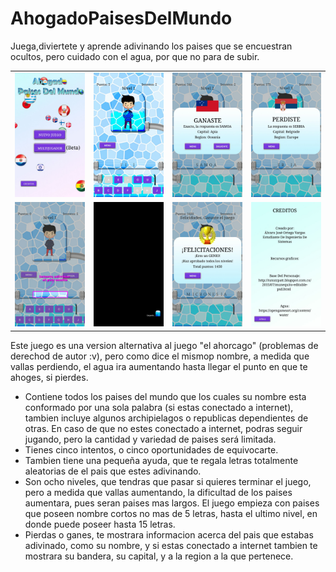 # AhogadoPaisesDelMundo
Juega,diviertete y aprende adivinando los paises que se encuestran ocultos, pero cuidado con el agua, por que no para de subir.
<table style="width:100">
<tr>
    <td><img src="https://github.com/Alvarhito/AhogadoPaisesDelMundo/blob/master/WhatsApp%20Image%202018-05-09%20at%2012.59.07%20PM.jpeg"</td>
        <td><img src="https://github.com/Alvarhito/AhogadoPaisesDelMundo/blob/master/WhatsApp%20Image%202018-05-09%20at%201.20.14%20PM.jpeg"</td>
            <td><img src="https://github.com/Alvarhito/AhogadoPaisesDelMundo/blob/master/WhatsApp%20Image%202018-05-09%20at%2012.59.07%20PM%20(1).jpeg"</td>
                <td><img src="https://github.com/Alvarhito/AhogadoPaisesDelMundo/blob/master/WhatsApp%20Image%202018-05-09%20at%2012.59.07%20PM%20(2).jpeg"</td>
                     
 </tr>
 <tr>
    <td><img src="https://github.com/Alvarhito/AhogadoPaisesDelMundo/blob/master/WhatsApp%20Image%202018-05-09%20at%2012.59.06%20PM.jpeg"</td>
        <td><img src="https://github.com/Alvarhito/AhogadoPaisesDelMundo/blob/master/WhatsApp%20Image%202018-05-09%20at%2012.59.06%20PM%20(1).jpeg"</td>
            <td><img src="https://github.com/Alvarhito/AhogadoPaisesDelMundo/blob/master/WhatsApp%20Image%202018-05-09%20at%2012.59.07%20PM%20(4).jpeg"</td>
                <td><img src="https://github.com/Alvarhito/AhogadoPaisesDelMundo/blob/master/WhatsApp%20Image%202018-05-09%20at%2012.59.07%20PM%20(5).jpeg"</td>
 </tr>
 </table>
Este juego es una version alternativa al juego "el ahorcago" (problemas de derechod de autor :v), pero como dice el mismop nombre, a medida que vallas perdiendo, el agua ira aumentando hasta llegar el punto en que te ahoges, si pierdes.

<ul>
<li>Contiene todos los paises del mundo que los cuales su nombre esta conformado por una sola palabra (si estas conectado a internet), tambien incluye algunos archipielagos o republicas dependientes de otras. En caso de que no estes conectado a internet, podras seguir jugando, pero la cantidad y variedad de paises será limitada.</li>

<li>Tienes cinco intentos, o cinco oportunidades de equivocarte.</li>

<li>Tambien tiene una pequeña ayuda, que te regala letras totalmente aleatorias de el pais que estes adivinando.</li>

<li>Son ocho niveles, que tendras que pasar si quieres terminar el juego, pero a medida que vallas aumentando, la dificultad de los paises aumentara, pues seran paises mas largos. El juego empieza con paises que poseen nombre cortos no mas de 5 letras, hasta el ultimo nivel, en donde puede poseer hasta 15 letras.</li>

<li>Pierdas o ganes, te mostrara informacion acerca del pais que estabas adivinado, como su nombre, y si estas conectado a internet tambien te mostrara su bandera, su capital, y a la region a la que pertenece.</li>
</ul>

